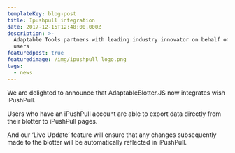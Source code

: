 ```yaml
---
templateKey: blog-post
title: Ipushpull integration
date: 2017-12-15T12:48:00.000Z
description: >-
  Adaptable Tools partners with leading industry innovator on behalf of data
  users
featuredpost: true
featuredimage: /img/ipushpull logo.png
tags:
  - news
---
```

We are delighted to announce that AdaptableBlotter.JS now integrates wish iPushPull.

Users who have an iPushPull account are able to export data directly from their blotter to iPushPull pages.  And our ‘Live Update’ feature will ensure that any changes subsequently made to the blotter will be automatically reflected in iPushPull.
